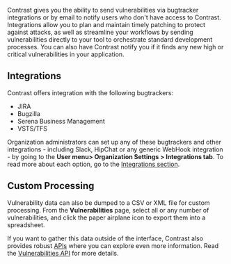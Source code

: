 <!--
title: "Track Vulnerability Findings"
description: "Overview of tracking vulnerability findings"
tags: "user track vulnerability finding management quick start guide"
-->

Contrast gives you the ability to send vulnerabilities via bugtracker integrations or by email to notify users who don't have access to Contrast. Integrations allow you to plan and maintain timely patching to protect against attacks, as well as streamline your workflows by sending vulnerabilities directly to your tool to orchestrate standard development processes. You can also have Contrast notify you if it finds any new high or critical vulnerabilities in your application. 

## Integrations 

Contrast offers integration with the following bugtrackers:

* JIRA
* Bugzilla
* Serena Business Management
* VSTS/TFS 

Organization administrators can set up any of these bugtrackers and other integrations - including Slack, HipChat or any generic WebHook integration - by going to the **User menu> Organization Settings > Integrations tab**. To read more about each option, go to the [Integrations section](admin-orgintegrations.html).

## Custom Processing

Vulnerability data can also be dumped to a CSV or XML file for custom processing. From the **Vulnerabilities** page, select all or any number of vulnerabilities, and click the paper airplane icon to export them into a spreadsheet.  

If you want to gather this data outside of the interface, Contrast also provides robust [APIs](https://api.contrastsecurity.com/) where you can explore even more information. Read the [Vulnerabilities API](tools-api.html#api-about) for more details.
